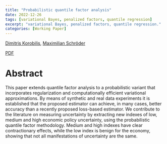 ```yaml
---
title: "Probabilistic quantile factor analysis"
date: 2022-12-26
tags: [variational Bayes, penalized factors, quantile regression]
excerpt: "variational Bayes, penalized factors, quantile regression."
categories: [Working Paper]
---
```

[Dimitris Korobilis](https://sites.google.com/site/dimitriskorobilis/home-1?authuser=0),
[Maximilian Schröder](https://papers.ssrn.com/sol3/cf_dev/AbsByAuth.cfm?per_id=3737565)


[PDF](https://arxiv.org/pdf/2212.10301.pdf)

<!--


<a href="/assets/codes/Lecture_1.ipynb"><button class="btn" style="background-color:DodgerBlue; color:white" ><i class="fa fa-download"></i> Download</button></a>

-->



# Abstract
This paper extends quantile factor analysis to a probabilistic variant that incorporates regularization and computationally efficient variational approximations. By means of synthetic and real data experiments it is established that the proposed estimator can achieve, in many cases, better accuracy than a recently proposed loss-based estimator. We contribute to the literature on measuring uncertainty by extracting new indexes of low, medium and high economic policy uncertainty, using the probabilistic quantile factor methodology. Medium and high indexes have clear contractionary effects, while the low index is benign for the economy, showing that not all manifestations of uncertainty are the same.
